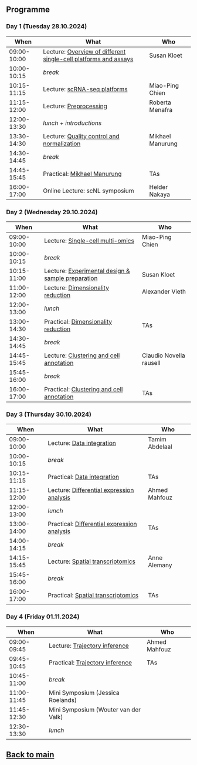 ## Programme

### Day 1 (Tuesday 28.10.2024)
| When | What | Who |
| ------------- | ------------- | ------------- |
|09:00-10:00 |Lecture: [Overview of different single-cell platforms and assays](Lectures/Day1_Overview_single_cell_sequencing_Kloet_2023.pdf) | Susan Kloet |
|10:00-10:15 |_break_ |  |
|10:15-11:15 |Lecture: [scRNA-seq platforms](Lectures/Day1_scRNAseq_platforms_MPChien_2023.pdf) | Miao-Ping Chien |
|11:15-12:00 |Lecture: [Preprocessing](Lectures/Day1_SingleCell_pre-process_2023.pdf) | Roberta Menafra |
|12:00-13:30 |_lunch + introductions_ |  |
|13:30-14:30 |Lecture: [Quality control and normalization](Lectures/Day1_dimensionality_reduction_Reinders.pdf) | Mikhael Manurung |
|14:30-14:45 |_break_| |
|14:45-15:45 |Practical: [Mikhael Manurung](./session-qc-normalization/QC_Normalization.md) | TAs |
|16:00-17:00 |Online Lecture: scNL symposium | Helder Nakaya |

### Day 2 (Wednesday 29.10.2024)
| When | What | Who |
| ------------- | ------------- | ------------- |
|09:00-10:00 |Lecture: [Single-cell multi-omics](Lectures/Day2_Multiomics_MPChien_2023.pdf) | Miao-Ping Chien |
|10:00-10:15 |_break_ |  |
|10:15-11:00 |Lecture: [Experimental design & sample preparation](Lectures/Day2_Sample_prep_and_experimental_design_Kloet.pdf) | Susan Kloet |
|11:00-12:00 |Lecture: [Dimensionality reduction](Lectures/Day2_QC_normalization_Mahfouz.pdf) | Alexander Vieth |
|12:00-13:00 |_lunch_ |  |
|13:00-14:30 |Practical: [Dimensionality reduction](./session-dimensionalityreduction/Dimensionality_Reduction.md) | TAs |
|14:30-14:45 |_break_ | |
|14:45-15:45 |Lecture: [Clustering and cell annotation](Lectures/Day2_clustering_Michielsen.pdf) | Claudio Novella rausell |
|15:45-16:00 |_break_ | |
|16:00-17:00 |Practical: [Clustering and cell annotation](./session-clustering/Clustering.md) | TAs |


### Day 3 (Thursday 30.10.2024) 
| When | What | Who |
| ------------- | ------------- | ------------- |
|09:00-10:00 |Lecture: [Data integration](Lectures/Day3_Data_Integration_Abdelaal_2023.pdf) | Tamim Abdelaal |
|10:00-10:15 |_break_ |  |
|10:15-11:15 |Practical: [Data integration](./session-integration/Data_Integration.md) | TAs |
|11:15-12:00 |Lecture: [Differential expression analysis](Lectures/Day3_Differential_expression_analysis_Mahfouz.pdf) | Ahmed Mahfouz |
|12:00-13:00 |_lunch_ |  |
|13:00-14:00 |Practical: [Differential expression analysis](./session-differentialexpression/Differential_Expression.md) | TAs |
|14:00-14:15 |_break_ | |
|14:15-15:45 |Lecture: [Spatial transcriptomics](Lectures/Day4_SpatialTranscriptomics_Heezen.pdf) | Anne Alemany |
|15:45-16:00 |_break_ | |
|16:00-17:00 |Practical: [Spatial transcriptomics](./session-spatialtranscriptomics/Spatialtranscriptomics.md) | TAs |

### Day 4 (Friday 01.11.2024) 
| When | What | Who |
| ------------- | ------------- | ------------- |
|09:00-09:45 |Lecture: [Trajectory inference](session-trajectories/session-trajectories.md) | Ahmed Mahfouz |
|09:45-10:45 |Practical: [Trajectory inference](./session-trajectories/session-trajectories.md) | TAs |
|10:45-11:00 |_break_ |  |
|11:00-11:45 |Mini Symposium (Jessica Roelands) |
|11:45-12:30 |Mini Symposium (Wouter van der Valk) |
|12:30-13:30 |_lunch_ |  |

## [Back to main](README.md)
